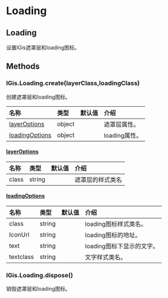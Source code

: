 # Loading

## Loading

设置IGis遮罩层和loading图标。

## Methods

### IGis.Loading.create\(layerClass,loadingClass\)

创建遮罩层和loading图标。

| 名称 | 类型 | 默认值 | 介绍 |
| :--- | :--- | :--- | :--- |
| [layerOptions](loading.md) | object |  | 遮罩层属性。 |
| [loadingOptions](loading.md) | object |  | loading属性。 |

#### [layerOptions](loading.md)

| 名称 | 类型 | 默认值 | 介绍 |
| :--- | :--- | :--- | :--- |
| class | string |  | 遮罩层的样式类名 |

#### [loadingOptions](loading.md)

| 名称 | 类型 | 默认值 | 介绍 |
| :--- | :--- | :--- | :--- |
| class | string |  | loading图标样式类名。 |
| IconUrl | string |  | loading图标的地址。 |
| text | string |  | loading图标下显示的文字。 |
| textclass | string |  | 文字样式类名。 |

### IGis.Loading.dispose\(\)

销毁遮罩层和loading图标。

